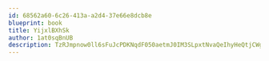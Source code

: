 ```yaml
---
id: 68562a60-6c26-413a-a2d4-37e66e8dcb8e
blueprint: book
title: YijxlBXhSk
author: 1at0sqBnUB
description: TzRJmpnow0ll6sFuJcPDKNqdF050aetmJ0IM3SLpxtNvaQeIhyHeQtjCWg8ot1gPup4DQTFdzDef55O3fisFxr7vQYbnhmnrGDwa
---
```

